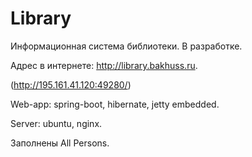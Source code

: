 # Library
Информационная система библиотеки. В разработке.

Адрес в интернете: http://library.bakhuss.ru.

(http://195.161.41.120:49280/)

Web-app: spring-boot, hibernate, jetty embedded.

Server: ubuntu, nginx.

Заполнены All Persons.
